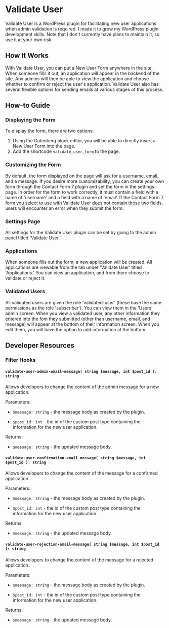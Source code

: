 # Validate User
Validate User is a WordPress plugin for facilitating new user applications when admin validation is required. I made it to grow my WordPress plugin development skills. Note that I don't currently have plans to maintain it, so use it at your own risk.

## How It Works
With Validate User, you can put a New User Form anywhere in the site.  When someone fills it out, an application will appear in the backend of the site.  Any admins will then be able to view the application and choose whether to confirm or reject the user's application.  Validate User also has several flexible options for sending emails at various stages of this process.

## How-to Guide

### Displaying the Form
To display the form, there are two options:
1. Using the Gutenberg block editor, you will be able to directly insert a New User Form into the page.
2. Add the shortcode `validate_user_form` to the page.

### Customizing the Form
By default, the form displayed on the page will ask for a username, email, and a message.  If you desire more customizability, you can create your own form through the Contact Form 7 plugin and set the form in the settings page.  In order for the form to work correctly, it must contain a field with a name of 'username' and a field with a name of 'email'.  If the Contact Form 7 form you select to use with Validate User does not contain those two fields, users will encounter an error when they submit the form.

### Settings Page
All settings for the Validate User plugin can be set by going to the admin panel titled 'Validate User.'

### Applications
When someone fills out the form, a new application will be created.  All applications are viewable from the tab under 'Validate User' titled 'Applications.'  You can view an application, and from there choose to validate or reject it.

### Validated Users
All validated users are given the role 'validated-user' (these have the same permissions as the role 'subscriber').  You can view them in the 'Users' admin screen.  When you view a validated user, any other information they entered into the fom they submitted (other than username, email, and message) will appear at the bottom of their information screen.  When you edit them, you will have the option to add information at the bottom.

## Developer Resources
### Filter Hooks
#### `validate-user-admin-email-message( string $message, int $post_id ): string`
Allows developers to change the content of the admin message for a new application.

Parameters:

- `$message: string` - the message body as created by the plugin.

- `$post_id: int` - the id of the custom post type containing the information for the new user application.

Returns:

- `$message: string` - the updated message body.

#### `validate-user-confirmation-email-message( string $message, int $post_id ): string`
Allows developers to change the content of the message for a confirmed application.

Parameters:

- `$message: string` - the message body as created by the plugin.

- `$post_id: int` - the id of the custom post type containing the information for the new user application.

Returns:

- `$message: string` - the updated message body.

#### `validate-user-rejection-email-message( string $message, int $post_id ): string`
Allows developers to change the content of the message for a rejected application.

Parameters:

- `$message: string` - the message body as created by the plugin.

- `$post_id: int` - the id of the custom post type containing the information for the new user application.

Returns:

- `$message: string` - the updated message body.
